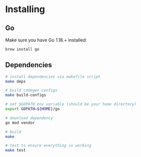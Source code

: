 # Installing

## Go

Make sure you have Go 1.18.+ installed:

```sh
brew install go
```

## Dependencies

```sh
# install dependencies via makefile script
make deps

# build codegen configs
make build-configs

# set $GOPATH env variable (should be your home directory)
export GOPATH=${HOME}/go

# download dependency 
go mod vendor

# build
make

# test to ensure everything is working
make test
```
